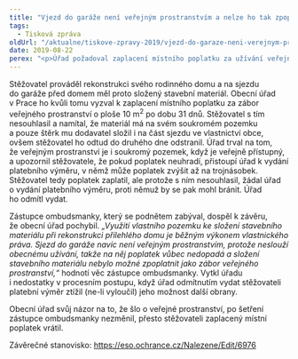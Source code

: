 ```yaml
---
title: "Vjezd do garáže není veřejným prostranstvím a nelze ho tak zpoplatnit"
tags:
  - Tisková zpráva
oldUrl: "/aktualne/tiskove-zpravy-2019/vjezd-do-garaze-neni-verejnym-prostranstvim-a-nelze-ho-tak-zpoplatnit"
date: 2019-08-22
perex: "<p>Úřad požadoval zaplacení místního poplatku za užívání veřejného prostranství po vlastníkovi domu, který si na svůj sjezd do garáže složil stavební materiál pro rekonstrukci. Úřad to považoval za zábor veřejného prostranství. Vlastník s tím nesouhlasil, ale poplatek nakonec zaplatil poté, co ho úřad varoval, že mu ho může vyměřit až v trojnásobné výši. Zástupce ombudsmanky úřadu vytkl pochybení jak v pokládání sjezdu do garáže za veřejné prostranství, tak i v procesním postupu. Úřad sice na svém názoru trvá, zaplacený místní poplatek ale vlastníkovi vrátil.</p>"
---
```


<!-- imported from the old website -->

<p>Stěžovatel prováděl rekonstrukci svého rodinného domu a na sjezdu do garáže před domem měl proto složený stavební materiál. Obecní úřad v Prace ho kvůli tomu vyzval k zaplacení místního poplatku za zábor veřejného prostranství o ploše 10 m<sup>2</sup> po dobu 31 dnů. Stěžovatel s tím nesouhlasil a namítal, že materiál má na svém soukromém pozemku a pouze štěrk mu dodavatel složil i na část sjezdu ve vlastnictví obce, ovšem stěžovatel ho odtud do druhého dne odstranil. Úřad trval na tom, že veřejným prostranství je i soukromý pozemek, když je veřejně přístupný, a upozornil stěžovatele, že pokud poplatek neuhradí, přistoupí úřad k vydání platebního výměru, v němž může poplatek zvýšit až na trojnásobek. Stěžovatel tedy poplatek zaplatil, ale protože s ním nesouhlasil, žádal úřad o vydání platebního výměru, proti němuž by se pak mohl bránit. Úřad ho odmítl vydat.</p> <p>Zástupce ombudsmanky, který se podnětem zabýval, dospěl k závěru, že obecní úřad pochybil. <i>„Využití vlastního pozemku ke složení stavebního materiálu při rekonstrukci přilehlého domu je běžným výkonem vlastnického práva. Sjezd do garáže navíc není veřejným prostranstvím, protože neslouží obecnému užívání, takže na něj poplatek vůbec nedopadá a složení stavebního materiálu nebylo možné zpoplatnit jako zábor veřejného prostranství,“ </i>hodnotí věc zástupce ombudsmanky. Vytkl úřadu i nedostatky v procesním postupu, když úřad odmítnutím vydat stěžovateli platební výměr ztížil (ne-li vyloučil) jeho možnost další obrany.</p> <p>Obecní úřad svůj názor na to, že šlo o veřejné prostranství, po šetření zástupce ombudsmanky nezměnil, přesto stěžovateli zaplacený místní poplatek vrátil.</p> <p>Závěrečné stanovisko: <a href="https://eso.ochrance.cz/Nalezene/Edit/6976" target="_blank">https://eso.ochrance.cz/Nalezene/Edit/6976</a></p>

